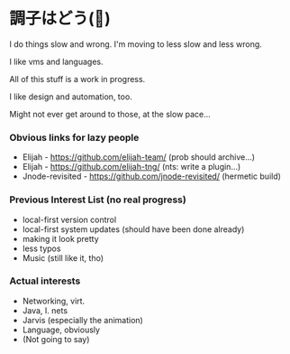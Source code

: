 # 調子はどう(👋)

I do things slow and wrong. I'm moving to less slow and less wrong.

I like vms and languages.

All of this stuff is a work in progress.

I like design and automation, too.

Might not ever get around to those, at the slow pace...

### Obvious links for lazy people

- Elijah - https://github.com/elijah-team/
  (prob should archive...)
- Elijah - https://github.com/elijah-tng/
  (nts: write a plugin...)
- Jnode-revisited - https://github.com/jnode-revisited/
  (hermetic build)
  
### Previous Interest List (no real progress)

- local-first version control
- local-first system updates (should have been done already)
- making it look pretty
- less typos
- Music (still like it, tho)

### Actual interests

- Networking, virt.
- Java, I. nets
- Jarvis (especially the animation)
- Language, obviously
- (Not going to say)
